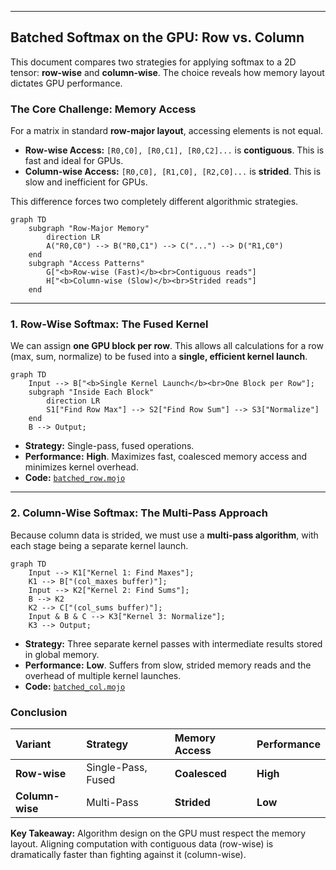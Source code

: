 
---

## Batched Softmax on the GPU: Row vs. Column

This document compares two strategies for applying softmax to a 2D tensor: **row-wise** and **column-wise**. The choice reveals how memory layout dictates GPU performance.

### The Core Challenge: Memory Access

For a matrix in standard **row-major layout**, accessing elements is not equal.

*   **Row-wise Access:** `[R0,C0], [R0,C1], [R0,C2]...` is **contiguous**. This is fast and ideal for GPUs.
*   **Column-wise Access:** `[R0,C0], [R1,C0], [R2,C0]...` is **strided**. This is slow and inefficient for GPUs.

This difference forces two completely different algorithmic strategies.

```mermaid
graph TD
    subgraph "Row-Major Memory"
        direction LR
        A("R0,C0") --> B("R0,C1") --> C("...") --> D("R1,C0")
    end
    subgraph "Access Patterns"
        G["<b>Row-wise (Fast)</b><br>Contiguous reads"]
        H["<b>Column-wise (Slow)</b><br>Strided reads"]
    end
```

---

### 1. Row-Wise Softmax: The Fused Kernel

We can assign **one GPU block per row**. This allows all calculations for a row (max, sum, normalize) to be fused into a **single, efficient kernel launch**.

```mermaid
graph TD
    Input --> B["<b>Single Kernel Launch</b><br>One Block per Row"];
    subgraph "Inside Each Block"
        direction LR
        S1["Find Row Max"] --> S2["Find Row Sum"] --> S3["Normalize"]
    end
    B --> Output;
```

*   **Strategy:** Single-pass, fused operations.
*   **Performance:** **High**. Maximizes fast, coalesced memory access and minimizes kernel overhead.
*   **Code:** [`batched_row.mojo`](./batched_row.mojo)

---

### 2. Column-Wise Softmax: The Multi-Pass Approach

Because column data is strided, we must use a **multi-pass algorithm**, with each stage being a separate kernel launch.

```mermaid
graph TD
    Input --> K1["Kernel 1: Find Maxes"];
    K1 --> B["(col_maxes buffer)"];
    Input --> K2["Kernel 2: Find Sums"];
    B --> K2
    K2 --> C["(col_sums buffer)"];
    Input & B & C --> K3["Kernel 3: Normalize"];
    K3 --> Output;
```

*   **Strategy:** Three separate kernel passes with intermediate results stored in global memory.
*   **Performance:** **Low**. Suffers from slow, strided memory reads and the overhead of multiple kernel launches.
*   **Code:** [`batched_col.mojo`](./batched_col.mojo)

### Conclusion

| Variant | Strategy | Memory Access | Performance |
| :--- | :--- | :--- | :--- |
| **Row-wise** | Single-Pass, Fused | **Coalesced** | **High** |
| **Column-wise** | Multi-Pass | **Strided** | **Low** |

**Key Takeaway:** Algorithm design on the GPU must respect the memory layout. Aligning computation with contiguous data (row-wise) is dramatically faster than fighting against it (column-wise).
